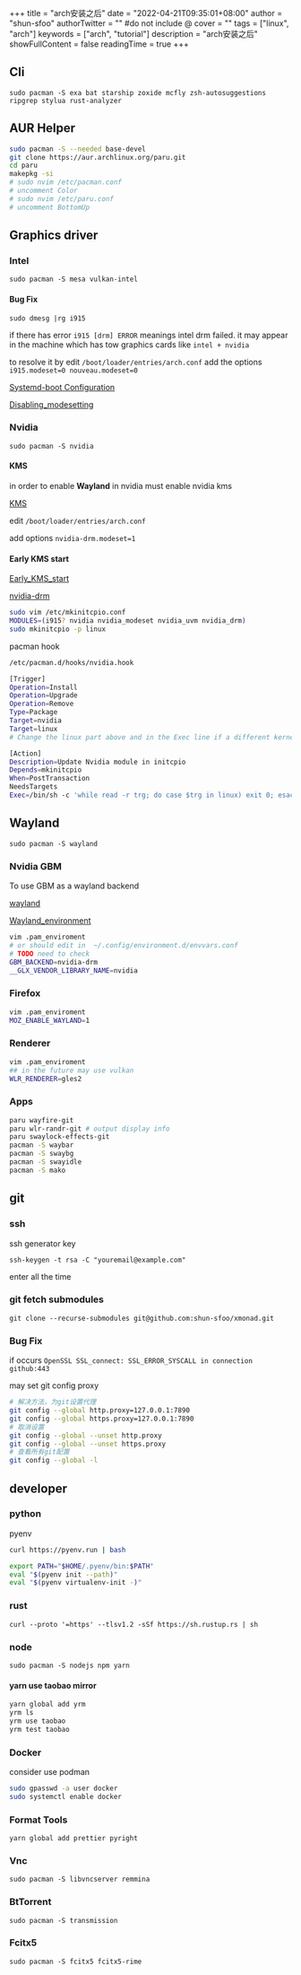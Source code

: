 +++
title = "arch安装之后"
date = "2022-04-21T09:35:01+08:00"
author = "shun-sfoo"
authorTwitter = "" #do not include @
cover = ""
tags = ["linux", "arch"]
keywords = ["arch", "tutorial"]
description = "arch安装之后"
showFullContent = false
readingTime = true
+++

## Cli

`sudo pacman -S exa bat starship zoxide mcfly zsh-autosuggestions ripgrep stylua rust-analyzer`

## AUR Helper

```bash
sudo pacman -S --needed base-devel
git clone https://aur.archlinux.org/paru.git
cd paru
makepkg -si
# sudo nvim /etc/pacman.conf
# uncomment Color
# sudo nvim /etc/paru.conf
# uncomment BottomUp
```

## Graphics driver

### Intel

`sudo pacman -S mesa vulkan-intel`

#### Bug Fix

`sudo dmesg |rg i915`

if there has error `i915 [drm] ERROR` meanings intel drm failed.
it may appear in the machine which has tow graphics cards like `intel + nvidia`

to resolve it by edit `/boot/loader/entries/arch.conf`
add the options `i915.modeset=0 nouveau.modeset=0`

[Systemd-boot Configuration](https://wiki.archlinux.org/title/Systemd-boot#Configuration)

[Disabling_modesetting](https://wiki.archlinux.org/title/kernel_mode_setting#Disabling_modesetting)

### Nvidia

`sudo pacman -S nvidia`

#### KMS

in order to enable **Wayland** in nvidia must enable nvidia kms

[KMS](https://wiki.archlinux.org/title/Kernel_mode_setting)

edit `/boot/loader/entries/arch.conf`

add options `nvidia-drm.modeset=1`

#### Early KMS start

[Early_KMS_start](https://wiki.archlinux.org/title/kernel_mode_setting#Early_KMS_start)

[nvidia-drm](https://wiki.archlinux.org/title/NVIDIA#DRM_kernel_mode_setting)

```bash
sudo vim /etc/mkinitcpio.conf
MODULES=(i915? nvidia nvidia_modeset nvidia_uvm nvidia_drm)
sudo mkinitcpio -p linux
```

pacman hook

```bash
/etc/pacman.d/hooks/nvidia.hook

[Trigger]
Operation=Install
Operation=Upgrade
Operation=Remove
Type=Package
Target=nvidia
Target=linux
# Change the linux part above and in the Exec line if a different kernel is used

[Action]
Description=Update Nvidia module in initcpio
Depends=mkinitcpio
When=PostTransaction
NeedsTargets
Exec=/bin/sh -c 'while read -r trg; do case $trg in linux) exit 0; esac; done; /usr/bin/mkinitcpio -P'
```

## Wayland

`sudo pacman -S wayland`

### Nvidia GBM

To use GBM as a wayland backend

[wayland](https://wiki.archlinux.org/title/wayland#Requirements)

[Wayland_environment](https://wiki.archlinux.org/title/Environment_variables#Wayland_environment)

```bash
vim .pam_enviroment
# or should edit in  ~/.config/environment.d/envvars.conf
# TODO need to check
GBM_BACKEND=nvidia-drm
__GLX_VENDOR_LIBRARY_NAME=nvidia
```

### Firefox

```bash
vim .pam_enviroment
MOZ_ENABLE_WAYLAND=1
```

### Renderer

```bash
vim .pam_enviroment
## in the future may use vulkan
WLR_RENDERER=gles2
```

### Apps

```bash
paru wayfire-git
paru wlr-randr-git # output display info
paru swaylock-effects-git
pacman -S waybar
pacman -S swaybg
pacman -S swayidle
pacman -S mako
```

## git

### ssh

ssh generator key

`ssh-keygen -t rsa -C "youremail@example.com" `

enter all the time

### git fetch submodules

`git clone --recurse-submodules git@github.com:shun-sfoo/xmonad.git`

### Bug Fix

if occurs `OpenSSL SSL_connect: SSL_ERROR_SYSCALL in connection github:443`

may set git config proxy

```bash
# 解决方法，为git设置代理
git config --global http.proxy=127.0.0.1:7890
git config --global https.proxy=127.0.0.1:7890
# 取消设置
git config --global --unset http.proxy
git config --global --unset https.proxy
# 查看所有git配置
git config --global -l
```

## developer

### python

pyenv

```bash
curl https://pyenv.run | bash

export PATH="$HOME/.pyenv/bin:$PATH"
eval "$(pyenv init --path)"
eval "$(pyenv virtualenv-init -)"
```

### rust

`curl --proto '=https' --tlsv1.2 -sSf https://sh.rustup.rs | sh`

### node

`sudo pacman -S nodejs npm yarn`

#### yarn use taobao mirror

```bash
yarn global add yrm
yrm ls
yrm use taobao
yrm test taobao
```

### Docker

consider use podman

```bash
sudo gpasswd -a user docker
sudo systemctl enable docker
```

### Format Tools

`yarn global add prettier pyright`

### Vnc

`sudo pacman -S libvncserver remmina`

### BtTorrent

`sudo pacman -S transmission`

### Fcitx5

`sudo pacman -S fcitx5 fcitx5-rime`

